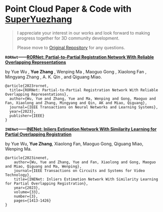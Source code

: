 # Point Cloud Paper & Code with [SuperYuezhang](https://github.com/superYuezhang)

> I appreciate your interest in our works and look forward to making progress together for 3D community development.
>
> Please move to [Original Repository](https://github.com/superYuezhang) for any questions.



**`RORNet`——[RORNet: Partial-to-Partial Registration Network With Reliable Overlapping Representations](https://ieeexplore.ieee.org/document/10168979)**

by Yue Wu , **Yue Zhang** , Wenping Ma , Maoguo Gong , Xiaolong Fan , Mingyang Zhang , A. K. Qin , and Qiguang Miao.

```
@article{2023rornet,
  title={RORNet: Partial-to-Partial Registration Network With Reliable Overlapping Representations},
  author={Wu, Yue and Zhang, Yue and Ma, Wenping and Gong, Maoguo and Fan, Xiaolong and Zhang, Mingyang and Qin, AK and Miao, Qiguang},
  journal={IEEE Transactions on Neural Networks and Learning Systems},
  year={2023},
  publisher={IEEE}
}
```



**`INENet`——[INENet: Inliers Estimation Network With Similarity Learning for Partial Overlapping Registration](https://ieeexplore.ieee.org/document/9915616)**

by Yue Wu, **Yue Zhang**, Xiaolong Fan, Maoguo Gong, Qiguang Miao, Wenping Ma.

```
@article{2023inenet,
	author={Wu, Yue and Zhang, Yue and Fan, Xiaolong and Gong, Maoguo and Miao, Qiguang and Ma, Wenping},
	journal={IEEE Transactions on Circuits and Systems for Video Technology}, 
	title={INENet: Inliers Estimation Network With Similarity Learning for Partial Overlapping Registration}, 
	year={2023},
	volume={33},
	number={3},
	pages={1413-1426}
}
```
